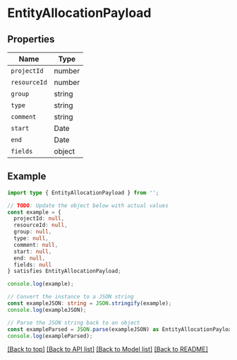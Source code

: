 # EntityAllocationPayload

## Properties

| Name         | Type   |
| ------------ | ------ |
| `projectId`  | number |
| `resourceId` | number |
| `group`      | string |
| `type`       | string |
| `comment`    | string |
| `start`      | Date   |
| `end`        | Date   |
| `fields`     | object |

## Example

```typescript
import type { EntityAllocationPayload } from '';

// TODO: Update the object below with actual values
const example = {
  projectId: null,
  resourceId: null,
  group: null,
  type: null,
  comment: null,
  start: null,
  end: null,
  fields: null
} satisfies EntityAllocationPayload;

console.log(example);

// Convert the instance to a JSON string
const exampleJSON: string = JSON.stringify(example);
console.log(exampleJSON);

// Parse the JSON string back to an object
const exampleParsed = JSON.parse(exampleJSON) as EntityAllocationPayload;
console.log(exampleParsed);
```

[[Back to top]](#) [[Back to API list]](../README.md#api-endpoints) [[Back to Model list]](../README.md#models) [[Back to README]](../README.md)
